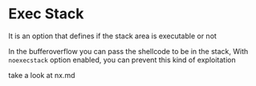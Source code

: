 # Exec Stack

It is an option that defines if the stack area is executable or not

In the bufferoverflow you can pass the shellcode to be in the stack, With `noexecstack` option enabled, you can prevent this kind of exploitation

take a look at nx.md
